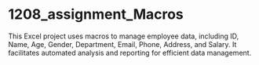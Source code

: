 # 1208_assignment_Macros
This Excel project uses macros to manage employee data, including ID, Name, Age, Gender, Department, Email, Phone, Address, and Salary. It facilitates automated analysis and reporting for efficient data management.
